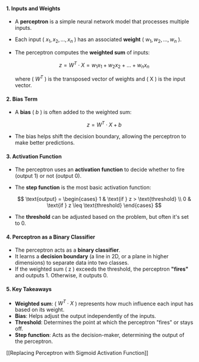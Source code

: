 
#### 1. **Inputs and Weights**
- A **perceptron** is a simple neural network model that processes multiple inputs.
- Each input ( $x_1, x_2, \dots, x_n$ ) has an associated **weight** ( $w_1, w_2, \dots, w_n$ ).
- The perceptron computes the **weighted sum** of inputs:

  $$ z = W^T \cdot X = w_1x_1 + w_2x_2 + \dots + w_nx_n $$

  where \( $W^T$ \) is the transposed vector of weights and \( X \) is the input vector.

#### 2. **Bias Term**
- A **bias** \( $b$ \) is often added to the weighted sum:

  $$ z = W^T \cdot X + b $$

- The bias helps shift the decision boundary, allowing the perceptron to make better predictions.

#### 3. **Activation Function**
- The perceptron uses an **activation function** to decide whether to fire (output 1) or not (output 0).
- The **step function** is the most basic activation function:

  $$ \text{output} = \begin{cases} 
  1 & \text{if } z > \text{threshold} \\
  0 & \text{if } z \leq \text{threshold}
  \end{cases} $$

- The **threshold** can be adjusted based on the problem, but often it's set to 0.

#### 4. **Perceptron as a Binary Classifier**
- The perceptron acts as a **binary classifier**.
- It learns a **decision boundary** (a line in 2D, or a plane in higher dimensions) to separate data into two classes.
- If the weighted sum \( z \) exceeds the threshold, the perceptron **"fires"** and outputs 1. Otherwise, it outputs 0.

#### 5. **Key Takeaways**
- **Weighted sum**: \( $W^T \cdot X$ \) represents how much influence each input has based on its weight.
- **Bias**: Helps adjust the output independently of the inputs.
- **Threshold**: Determines the point at which the perceptron "fires" or stays off.
- **Step function**: Acts as the decision-maker, determining the output of the perceptron.

[[Replacing Perceptron with Sigmoid Activation Function]]